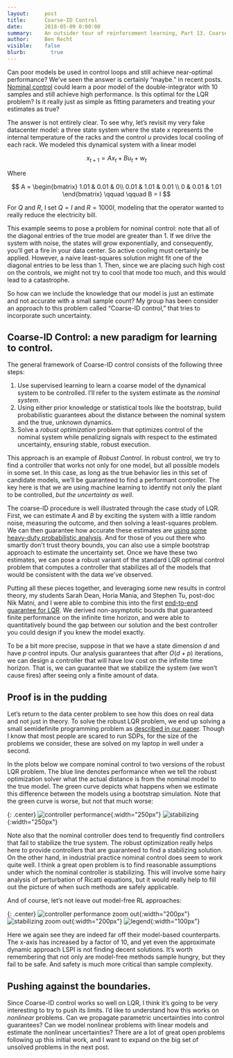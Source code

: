 ```yaml
---
layout:     post
title:      Coarse-ID Control
date:       2018-05-09 0:00:00
summary:    An outsider tour of reinforcement learning, Part 13. Coarse-ID Control.
author:     Ben Recht
visible:    false
blurb: 		  true
---
```


Can poor models be used in control loops and still achieve near-optimal performance? We’ve seen the answer is certainly “maybe.” in recent posts. [Nominal control](xxx) could learn a poor model of the double-integrator with 10 samples and still achieve high performance. Is this optimal for the LQR problem? Is it really just as simple as fitting parameters and treating your estimates as true?

The answer is not entirely clear. To see why, let’s revisit my very fake datacenter model: a three state system where the state $x$ represents the internal temperature of the racks and the control $u$ provides local cooling of each rack. We modeled this dynamical system with a linear model

$$
x_{t+1} = Ax_t + Bu_t+w_t
$$

Where

$$
A = \begin{bmatrix} 1.01 & 0.01 & 0\\ 0.01 & 1.01 & 0.01 \\ 0 & 0.01 & 1.01 \end{bmatrix}
\qquad \qquad B = I
$$

For $Q$ and $R$, I set $Q = I$ and $R= 1000 I$, modeling that the operator wanted to really reduce the electricity bill.

This example seems to pose a problem for nominal control: note that all of the diagonal entries of the true model are greater than $1$. If we drive the system with noise, the states will grow exponentially, and consequently, you’ll get a fire in your data center. So active cooling must certainly be applied. However, a naive least-squares solution might fit one of the diagonal entries to be less than $1$. Then, since we are placing such high cost on the controls, we might not try to cool that mode too much, and this would lead to a catastrophe.

So how can we include the knowledge that our model is just an estimate and not accurate with a small sample count? My group has been consider an approach to this problem called “Coarse-ID control,” that tries to incorporate such uncertainty.

## Coarse-ID Control: a new paradigm for learning to control.

The general framework of Coarse-ID control consists of the following three steps:  

1. Use supervised learning to learn a coarse model of the dynamical system to be controlled.  I’ll refer to the system estimate as the _nominal system_.
2. Using either prior knowledge or statistical tools like the bootstrap, build probabilistic guarantees about the distance between the nominal system and the true, unknown dynamics.
3. Solve a _robust optimization_ problem that optimizes control of the nominal system while penalizing signals with respect to the estimated uncertainty, ensuring stable, robust execution.

This approach is an example of _Robust Control_. In robust control, we try to find a controller that works not only for one model, but all possible models in some set. In this case, as long as the true behavior lies in this set of candidate models, we’ll be guaranteed to find a performant controller.  The key here is that we are using machine learning to identify not only the plant to be controlled, _but the uncertainty as well_.

The coarse-ID procedure is well illustrated through the case study of LQR. First, we can estimate $A$ and $B$ by exciting the system with a little random noise, measuring the outcome, and then solving a least-squares problem. We can then guarantee how accurate these estimates are [using some heavy-duty probabilistic analysis](https://arxiv.org/abs/1802.08334). And for those of you out there who smartly don't trust theory bounds, you can also use a simple bootstrap approach to estimate the uncertainty set.  Once we have these two estimates, we can pose a robust variant of the standard LQR optimal control problem that computes a controller that stabilizes all of the models that would be consistent with the data we've observed.

Putting all these pieces together, and leveraging some new results in control theory, my students Sarah Dean, Horia Mania, and Stephen Tu, post-doc Nik Matni, and I were able to combine this into the first [end-to-end guarantee for LQR](xxx). We derived non-asymptotic bounds that guaranteed finite performance on the infinite time horizon, and were able to quantitatively bound the gap between our solution and the best controller you could design if you knew the model exactly.

To be a bit more precise, suppose in that we have a state dimension $d$ and have $p$ control inputs. Our analysis guarantees that after $O(d+p)$ iterations, we can design a controller that will have low cost on the infinite time horizon.  That is, we can guarantee that we stabilize the system (we won’t cause fires) after seeing only a finite amount of data.

## Proof is in the pudding

Let’s return to the data center problem to see how this does on real data and not just in theory. To solve the robust LQR problem, we end up solving a small semidefinite programming problem as [described in our paper](xxx). Though I know that most people are scared to run SDPs, for the size of the problems we consider, these are solved on my laptop in well under a second.

In the plots below we compare nominal control to two versions of the robust LQR problem. The blue line denotes performance when we tell the robust optimization solver what the actual distance is from the nominal model to the true model. The green curve depicts what happens when we estimate this difference between the models using a bootstrap simulation. Note that the green curve is worse, but not that much worse:

{: .center}
![controller performance](/assets/rl/coarse-id/datacenter_cost_inf_600_iter.png){:width="250px"}
![stabilizing](/assets/rl/coarse-id/datacenter_stabilizing_600_iter.png){:width="250px"}

Note also that the nominal controller does tend to frequently find controllers that fail to stabilize the true system. The robust optimization really helps here to provide controllers that are guaranteed to find a stabilizing solution. On the other hand, in industrial practice nominal control does seem to work quite well.  I think a great open problem is to find reasonable assumptions under which the nominal controller is stabilizing. This will involve some hairy analysis of perturbation of Ricatti equations, but it would really help to fill out the picture of when such methods are safely applicable.

And of course, let’s not leave out model-free RL approaches:

{: .center}
![controller performance zoom out](/assets/rl/coarse-id/datacenter_cost_inf_5000_iter.png){:width="200px"}
![stabilizing zoom out](/assets/rl/coarse-id/datacenter_stabilizing_5000_iter.png){:width="200px"}
![legend](/assets/rl/coarse-id/legend.png){:width="100px"}

Here we again see they are indeed far off their model-based counterparts. The x-axis has increased by a factor of 10, and yet even the approximate dynamic approach LSPI is not finding decent solutions. It’s worth remembering that not only are model-free methods sample hungry, but they fail to be safe. And safety is much more critical than sample complexity.

## Pushing against the boundaries.

Since Coarse-ID control works so well on LQR, I think it’s going to be very interesting to try to push its limits.  I’d like to understand how this works on _nonlinear_ problems. Can we propagate parametric uncertainties into control guarantees? Can we model nonlinear problems with linear models and estimate the nonlinear uncertainties? There are a lot of great open problems following up this initial work, and I want to expand on the big set of unsolved problems in the next post.
